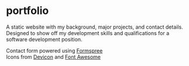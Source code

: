 # portfolio
A static website with my background, major projects, and contact details. Designed to show off my development skills and qualifications for a software development position.

Contact form powered using [Formspree](formspree.io)  
Icons from [Devicon](https://devicon.dev/) and [Font Awesome](https://fontawesome.com/)